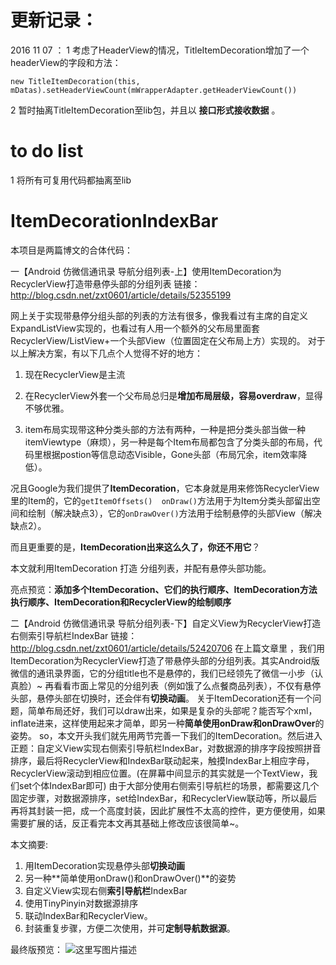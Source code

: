 # 更新记录：
2016 11 07 ：
1 考虑了HeaderView的情况，TitleItemDecoration增加了一个headerView的字段和方法：
```
new TitleItemDecoration(this, mDatas).setHeaderViewCount(mWrapperAdapter.getHeaderViewCount())
```
2 暂时抽离TitleItemDecoration至lib包，并且以 **接口形式接收数据** 。


# to do list
1 将所有可复用代码都抽离至lib


# ItemDecorationIndexBar
本项目是两篇博文的合体代码：

一【Android 仿微信通讯录 导航分组列表-上】使用ItemDecoration为RecyclerView打造带悬停头部的分组列表
链接：http://blog.csdn.net/zxt0601/article/details/52355199


网上关于实现带悬停分组头部的列表的方法有很多，像我看过有主席的自定义ExpandListView实现的，也看过有人用一个额外的父布局里面套 RecyclerView/ListView+一个头部View（位置固定在父布局上方）实现的。
对于以上解决方案，有以下几点个人觉得不好的地方：

1. 现在RecyclerView是主流

2. 在RecyclerView外套一个父布局总归是**增加布局层级，容易overdraw**，显得不够优雅。

3. item布局实现带这种分类头部的方法有两种，一种是把分类头部当做一种itemViewtype（麻烦），另一种是每个Item布局都包含了分类头部的布局，代码里根据postion等信息动态Visible，Gone头部（布局冗余，item效率降低）。

况且Google为我们提供了**ItemDecoration**，它本身就是用来修饰RecyclerView里的Item的，它的```getItemOffsets()  onDraw()```方法用于为Item分类头部留出空间和绘制（解决缺点3），它的```onDrawOver()```方法用于绘制悬停的头部View（解决缺点2）。

而且更重要的是，**ItemDecoration出来这么久了，你还不用它**？

本文就利用ItemDecoration 打造 分组列表，并配有悬停头部功能。


亮点预览：**添加多个ItemDecoration、它们的执行顺序、ItemDecoration方法执行顺序、ItemDecoration和RecyclerView的绘制顺序**


二【Android 仿微信通讯录 导航分组列表-下】自定义View为RecyclerView打造右侧索引导航栏IndexBar
链接： http://blog.csdn.net/zxt0601/article/details/52420706
在上篇文章里
，我们用ItemDecoration为RecyclerView打造了带悬停头部的分组列表。其实Android版微信的通讯录界面，它的分组title也不是悬停的，我们已经领先了微信一小步（认真脸）~
再看看市面上常见的分组列表（例如饿了么点餐商品列表），不仅有悬停头部，悬停头部在切换时，还会伴有**切换动画**。
关于ItemDecoration还有一个问题，简单布局还好，我们可以draw出来，如果是复杂的头部呢？能否写个xml，inflate进来，这样使用起来才简单，即另一种**简单使用onDraw和onDrawOver**的姿势。
so，本文开头我们就先用两节完善一下我们的ItemDecoration。然后进入正题：自定义View实现右侧索引导航栏IndexBar，对数据源的排序字段按照拼音排序，最后将RecyclerView和IndexBar联动起来，触摸IndexBar上相应字母，RecyclerView滚动到相应位置。(在屏幕中间显示的其实就是一个TextView，我们set个体IndexBar即可)
由于大部分使用右侧索引导航栏的场景，都需要这几个固定步骤，对数据源排序，set给IndexBar，和RecyclerView联动等，所以最后再将其封装一把，成一个高度封装，因此扩展性不太高的控件，更方便使用，如果需要扩展的话，反正看完本文再其基础上修改应该很简单~。

本文摘要:
 1. 用ItemDecoration实现悬停头部**切换动画**
 2. 另一种**简单使用onDraw()和onDrawOver()**的姿势
 3. 自定义View实现右侧**索引导航栏**IndexBar
 4. 使用TinyPinyin对数据源排序
 5. 联动IndexBar和RecyclerView。
 6. 封装重复步骤，方便二次使用，并可**定制导航数据源**。
 
 最终版预览：
![这里写图片描述](http://img.blog.csdn.net/20160905233755209)
